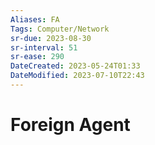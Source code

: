 ```yaml
---
Aliases: FA
Tags: Computer/Network 
sr-due: 2023-08-30
sr-interval: 51
sr-ease: 290
DateCreated: 2023-05-24T01:33
DateModified: 2023-07-10T22:43
---
```

# Foreign Agent
